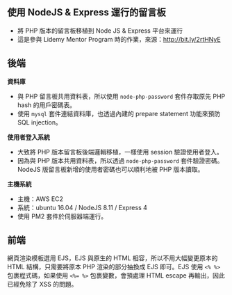 ## 使用 NodeJS & Express 運行的留言板
- 將 PHP 版本的留言板移植到 Node JS & Express 平台來運行  
- 這是參與 Lidemy Mentor Program 時的作業，來源：http://bit.ly/2rtHNyE  

## 後端
**資料庫**  
- 與 PHP 留言板共用資料表，所以使用 `node-php-password` 套件存取原先 PHP hash 的用戶密碼表。  
- 使用 `mysql` 套件連結資料庫，也透過內建的 prepare statement 功能來預防 SQL injection。  

**使用者登入系統**  
- 大致將 PHP 版本留言板後端邏輯移植，一樣使用 session 驗證使用者登入。  
- 因為與 PHP 版本共用資料表，所以透過 `node-php-password` 套件驗證密碼。NodeJS 版留言板新增的使用者密碼也可以順利地被 PHP 版本讀取。  

**主機系統**  
- 主機：AWS EC2  
- 系統：ubuntu 16.04 / NodeJS 8.11 / Express 4  
- 使用 PM2 套件於伺服器端運行。  

## 前端
網頁渲染模板選用 EJS，EJS 與原生的 HTML 相容，所以不用大幅變更原本的 HTML 結構，只需要將原本 PHP 渲染的部分抽換成 EJS 即可。EJS 使用 `<% %>` 包裹程式碼，如果使用 `<%= %>` 包裹變數，會預處理 HTML escape 再輸出，因此已經免除了 XSS 的問題。  
